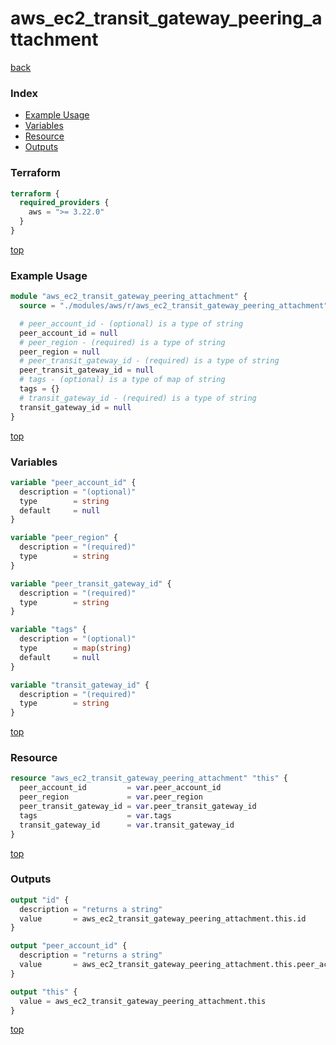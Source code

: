 # aws_ec2_transit_gateway_peering_attachment

[back](../aws.md)

### Index

- [Example Usage](#example-usage)
- [Variables](#variables)
- [Resource](#resource)
- [Outputs](#outputs)

### Terraform

```terraform
terraform {
  required_providers {
    aws = ">= 3.22.0"
  }
}
```

[top](#index)

### Example Usage

```terraform
module "aws_ec2_transit_gateway_peering_attachment" {
  source = "./modules/aws/r/aws_ec2_transit_gateway_peering_attachment"

  # peer_account_id - (optional) is a type of string
  peer_account_id = null
  # peer_region - (required) is a type of string
  peer_region = null
  # peer_transit_gateway_id - (required) is a type of string
  peer_transit_gateway_id = null
  # tags - (optional) is a type of map of string
  tags = {}
  # transit_gateway_id - (required) is a type of string
  transit_gateway_id = null
}
```

[top](#index)

### Variables

```terraform
variable "peer_account_id" {
  description = "(optional)"
  type        = string
  default     = null
}

variable "peer_region" {
  description = "(required)"
  type        = string
}

variable "peer_transit_gateway_id" {
  description = "(required)"
  type        = string
}

variable "tags" {
  description = "(optional)"
  type        = map(string)
  default     = null
}

variable "transit_gateway_id" {
  description = "(required)"
  type        = string
}
```

[top](#index)

### Resource

```terraform
resource "aws_ec2_transit_gateway_peering_attachment" "this" {
  peer_account_id         = var.peer_account_id
  peer_region             = var.peer_region
  peer_transit_gateway_id = var.peer_transit_gateway_id
  tags                    = var.tags
  transit_gateway_id      = var.transit_gateway_id
}
```

[top](#index)

### Outputs

```terraform
output "id" {
  description = "returns a string"
  value       = aws_ec2_transit_gateway_peering_attachment.this.id
}

output "peer_account_id" {
  description = "returns a string"
  value       = aws_ec2_transit_gateway_peering_attachment.this.peer_account_id
}

output "this" {
  value = aws_ec2_transit_gateway_peering_attachment.this
}
```

[top](#index)